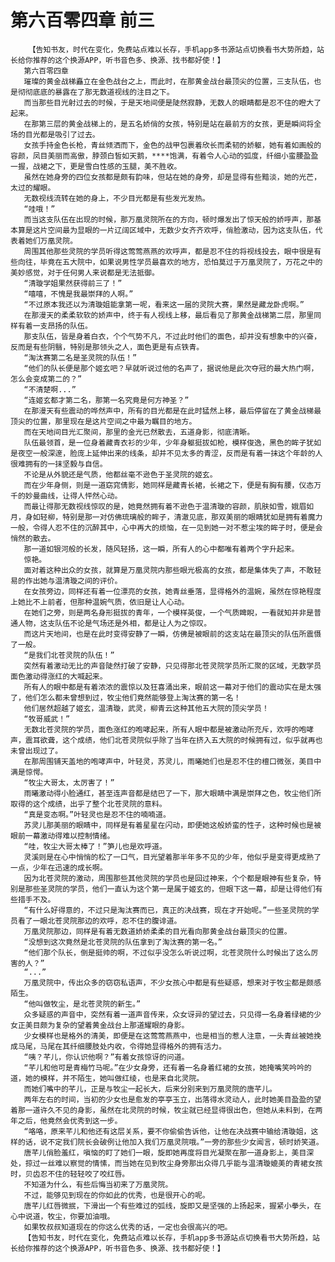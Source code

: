 # 第六百零四章 前三
        【告知书友，时代在变化，免费站点难以长存，手机app多书源站点切换看书大势所趋，站长给你推荐的这个换源APP，听书音色多、换源、找书都好使！】
       第六百零四章
       璀璨的黄金战梯矗立在金色战台之上，而此时，在那黄金战台最顶尖的位置，三支队伍，也是彻彻底底的暴露在了那无数道视线的注目之下。
       而当那些目光射过去的时候，于是天地间便是陡然寂静，无数人的眼睛都是忍不住的瞪大了起来。
       在那第三层的黄金战梯上的，是五名娇俏的女孩，特别是站在最前方的女孩，更是瞬间将全场的目光都是吸引了过去。
       女孩手持金色长枪，青丝倾洒而下，金色的战甲包裹着欣长而柔韧的娇躯，她有着如画般的容颜，凤目美丽而高傲，脖颈白皙如天鹅，****饱满，有着令人心动的弧度，纤细小蛮腰盈盈一握，战裙之下，更是雪白性感的玉腿，美不胜收。
       虽然在她身旁的四位女孩都是颇有韵味，但站在她的身旁，却是显得有些黯淡，她的光芒，太过的耀眼。
       无数视线流转在她的身上，不少目光都是有些发光发热。
       “哇哦！”
       而当这支队伍在出现的时候，那万凰灵院所在的方向，顿时爆发出了惊天般的娇呼声，那基本算是这片空间最为显眼的一片辽阔区域中，无数少女齐齐欢呼，俏脸激动，因为这支队伍，代表着她们万凰灵院。
       周围其他那些灵院的学员听得这莺莺燕燕的欢呼声，都是忍不住的将视线投去，眼中很是有些向往，毕竟在五大院中，如果说男性学员最喜欢的地方，恐怕莫过于万凰灵院了，万花之中的美妙感觉，对于任何男人来说都是无法抵御。
       “清璇学姐果然获得前三了！”
       “嘻嘻，不愧是我最崇拜的人啊。”
       “不过原本我还以为清璇姐能拿第一呢，看来这一届的灵院大赛，果然是藏龙卧虎啊。”
       在那漫天的柔柔软软的娇声中，终于有人视线上移，最后看见了那黄金战梯第二层，那里同样有着一支昂扬的队伍。
       那支队伍，皆是身着白衣，个个气势不凡，不过此时他们的面色，却并没有想象中的兴奋，反而是有些阴翳，特别是那领头之人，面色更是有点铁青。
       “淘汰赛第二名是圣灵院的队伍！”
       “他们的队长便是那个姬玄吧？早就听说过他的名声了，据说他是此次夺冠的最大热门啊，怎么会变成第二的？”
       “不清楚啊...”
       “连姬玄都才第二名，那第一名究竟是何方神圣？”
       在那漫天有些震动的哗然声中，所有的目光都是在此时猛然上移，最后停留在了黄金战梯最顶尖的位置，那里现在是这片空间之中最为瞩目的地方。
       而在天地间目光汇聚间，那里的金光已然散去，五道身影，彻底清晰。
       队伍最领首，是一位身着藏青衣衫的少年，少年身躯挺拔如枪，模样俊逸，黑色的眸子犹如是夜空一般深邃，脸庞上延伸出来的线条，却并不见太多的青涩，反而是有着一抹这个年龄的人很难拥有的一抹坚毅与自信。
       不论是从外貌还是气质，他都丝毫不逊色于圣灵院的姬玄。
       而在少年身侧，则是一道窈窕倩影，她同样是藏青长裙，长裙之下，便是有胸有腰，仪态万千的妙曼曲线，让得人怦然心动。
       而最让得那无数视线惊叹的是，她竟然拥有着不逊色于温清璇的容颜，肌肤如雪，娥眉如月，身如轻柳，特别是那一对仿佛琉璃般的眸子，清澈见底，那双美丽的眼睛犹如是拥有着魔力一般，令得人忍不住的沉醉其中，心中再大的烦恼，在一见到她一对不惹尘埃的眸子时，便是会悄然的散去。
       那一道如银河般的长发，随风轻扬，这一瞬，所有人的心中都唯有着两个字升起来。
       惊艳。
       面对着这种出众的女孩，就算是万凰灵院内那些眼光极高的女孩，都是集体失了声，不敢轻易的作出她与温清璇之间的评价。
       在女孩旁边，同样还有着一位漂亮的女孩，她青丝垂落，显得格外的温婉，虽然在惊艳程度上她比不上前者，但那种温婉气质，依旧是让人心动。
       在她们之旁，则是两名身形挺拔的青年，一个模样英俊，一个气质睥睨，一看就知并非是普通人物，这支队伍不论是气场还是外相，都是让人为之惊叹。
       而这片天地间，也是在此时变得安静了一瞬，仿佛是被眼前的这支站在最顶尖的队伍所震慑了一般。
       “是我们北苍灵院的队伍！”
       突然有着激动无比的声音陡然打破了安静，只见得那北苍灵院学员所汇聚的区域，无数学员面色激动得涨红的大喊起来。
       所有人的眼中都是有着浓浓的震惊以及狂喜涌出来，眼前这一幕对于他们的震动实在是太强了，他们怎么都未曾想到过，牧尘他们竟然能够登上淘汰赛的第一名！
       他们居然超越了姬玄，温清璇，武灵，柳青云这种其他五大院的顶尖学员！
       “牧哥威武！”
       无数北苍灵院的学员，面色涨红的咆哮起来，所有人眼中都是被激动所充斥，欢呼的咆哮声，震耳欲聋，这个成绩，他们北苍灵院似乎除了当年在挤入五大院的时候拥有过，似乎就再也未曾出现过了。
       在那周围铺天盖地的咆哮声中，叶轻灵，苏灵儿，雨曦她们也是忍不住的檀口微张，美目中满是惊愕。
       “牧尘大哥太，太厉害了！”
       雨曦激动得小脸通红，甚至连声音都是结巴了一下，那大眼睛中满是崇拜之色，牧尘他们所取得的这个成绩，出乎了整个北苍灵院的意料。
       “真是变态啊。”叶轻灵也是忍不住的喃喃道。
       苏灵儿那美丽的眼睛中，同样是有着星星在闪动，即便她这般娇蛮的性子，这种时候也是被眼前一幕激动得难以控制情绪。
       “哇，牧尘大哥太棒了！”笋儿也是欢呼道。
       灵溪则是在心中悄悄的松了一口气，目光望着那半年多不见的少年，他似乎是变得更成熟了一点，少年在迅速的成长啊。
       因为北苍灵院的激动，周围那些其他灵院的学员也是回过神来，个个都是眼神有些复杂，特别是那些圣灵院的学员，他们一直认为这个第一是属于姬玄的，但眼下这一幕，却是让得他们有些措手不及。
       “有什么好得意的，不过只是淘汰赛而已，真正的决战赛，现在才开始呢。”一些圣灵院的学员看了一眼北苍灵院那边的欢呼，忍不住的腹诽道。
       万凰灵院那边，同样是有着无数道娇娇柔柔的目光看向那黄金战台最顶尖的位置。
       “没想到这次竟然是北苍灵院的队伍拿到了淘汰赛的第一名。”
       “他们那个队长，倒是挺帅的啊，不过似乎没怎么听说过啊，北苍灵院什么时候出了这么厉害的人？”
       “...”
       万凰灵院中，传出众多的窃窃私语声，不少女孩心中都是有些疑惑，想来对于牧尘都是颇感陌生。
       “他叫做牧尘，是北苍灵院的新生。”
       众多疑惑的声音中，突然有着一道声音传来，众女讶异的望过去，只见得一名身着绿裙的少女正美目颇为复杂的望着黄金战台上那道耀眼的身影。
       少女模样也是格外的清美，即便是在这莺莺燕燕中，也是相当的惹人注意，一头青丝被她挽成马尾，马尾在其纤细腰肢处内收，令得她显得格外的拥有活力。
       “咦？芊儿，你认识他啊？”有着女孩惊讶的问道。
       “芊儿和他可是青梅竹马呢。”在少女身旁，还有着一名身着红裙的女孩，她掩嘴笑吟吟的道，她的模样，并不陌生，她叫做红绫，也是来自北灵院。
       而她们嘴中的芊儿，正是与牧尘一起长大，后来分别来到万凰灵院的唐芊儿。
       两年左右的时间，当初的少女也是愈发的亭亭玉立，出落得水灵动人，此时她美目盈盈的望着那一道许久不见的身影，虽然在北灵院的时候，牧尘就已经显得很出色，但她从未料到，在两年之后，他竟然会优秀到这一步。
       “咯咯，原来芊儿和他还有这层关系，要不你偷偷告诉他，让他在决战赛中输给清璇姐，这样的话，说不定我们院长会破例让他加入我们万凰灵院哦。”一旁的那些少女闻言，顿时娇笑道。
       唐芊儿俏脸羞红，嗔恼的盯了她们一眼，旋即她再度将目光凝聚在那一道身影上，美目深处，掠过一丝难以察觉的情愫，而当她在见到牧尘身旁那出众得几乎能与温清璇媲美的青裙女孩时，贝齿忍不住的轻轻咬了咬红唇。
       不知道为什么，有些后悔当初来了万凰灵院。
       不过，能够见到现在的你如此的优秀，也是很开心的呢。
       唐芊儿红唇微抿，下滑出一个有些难过的弧线，旋即又是坚强的上扬起来，握紧小拳头，在心中说道，牧尘，你要加油哦。
       如果牧叔叔知道现在的你这么优秀的话，一定也会很高兴的吧。
       【告知书友，时代在变化，免费站点难以长存，手机app多书源站点切换看书大势所趋，站长给你推荐的这个换源APP，听书音色多、换源、找书都好使！】